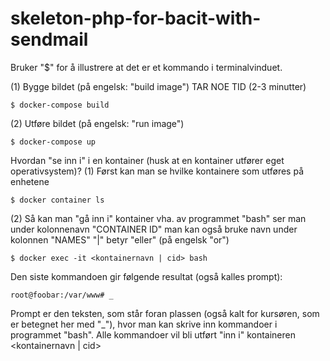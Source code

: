 # skeleton-php-for-bacit-with-sendmail

Bruker "$" for å illustrere at det er et kommando i terminalvinduet. 

(1) Bygge bildet (på engelsk: "build image") TAR NOE TID (2-3 minutter)
```console
$ docker-compose build
```
(2) Utføre bildet (på engelsk: "run image")
```console
$ docker-compose up
```
Hvordan "se inn i" i en kontainer (husk at en kontainer utfører eget operativsystem)?
(1) Først kan man se hvilke kontainere som utføres på enhetene
```console
$ docker container ls
```
(2) Så kan man "gå inn i" kontainer vha. av programmet "bash"
<cid> ser man under kolonnenavn "CONTAINER ID"
<kontainernavn> man kan også bruke navn under kolonnen "NAMES"
"|" betyr "eller" (på engelsk "or")
```console
$ docker exec -it <kontainernavn | cid> bash 
```
Den siste kommandoen gir følgende resultat (også kalles prompt):
```console
root@foobar:/var/www# _
```
Prompt er den teksten, som står foran plassen (også kalt for kursøren, som er betegnet her med "_"), hvor man kan skrive inn kommandoer i programmet "bash". Alle kommandoer vil bli utført "inn i" kontaineren <kontainernavn | cid>
